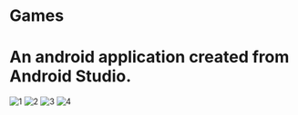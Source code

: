 # Games
# An android application created from Android Studio.
![1](https://user-images.githubusercontent.com/101400043/167392277-f8326bcc-2ea1-494d-b774-0d16572c9252.PNG)
![2](https://user-images.githubusercontent.com/101400043/167392282-96787583-0556-4a4e-a573-bd5d1933eee0.PNG)
![3](https://user-images.githubusercontent.com/101400043/167392287-da122510-13ae-4222-9938-fc084d1dfe62.PNG)
![4](https://user-images.githubusercontent.com/101400043/167392292-7ae0188d-8791-476a-851b-89ecc8770021.PNG)
